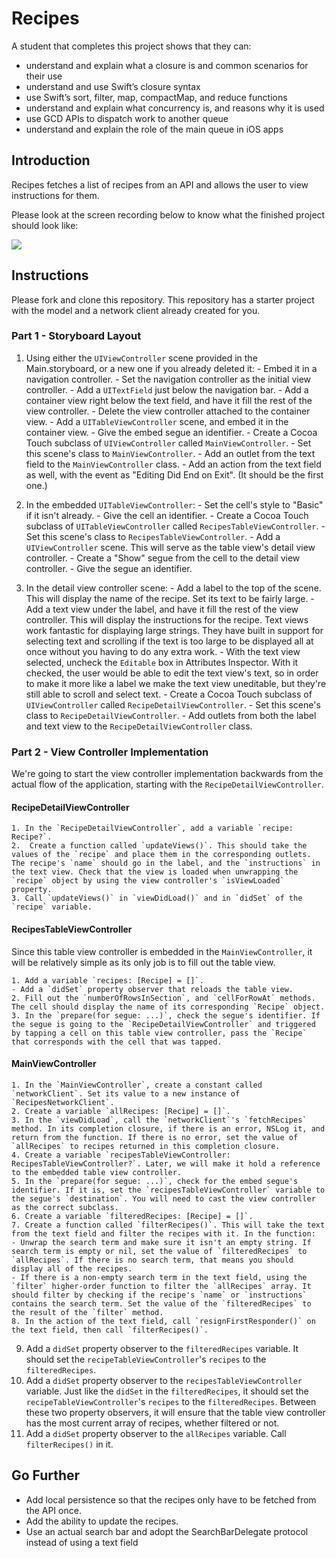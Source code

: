 # Recipes

A student that completes this project shows that they can:

- understand and explain what a closure is and common scenarios for their use
- understand and use Swift’s closure syntax
- use Swift’s sort, filter, map, compactMap, and reduce functions
- understand and explain what concurrency is, and reasons why it is used
- use GCD APIs to dispatch work to another queue
- understand and explain the role of the main queue in iOS apps

## Introduction

Recipes fetches a list of recipes from an API and allows the user to view instructions for them.

Please look at the screen recording below to know what the finished project should look like:

![](https://user-images.githubusercontent.com/16965587/43731698-8ece680e-996c-11e8-8545-c92fc2c77fed.gif)

## Instructions

Please fork and clone this repository. This repository has a starter project with the model and a network client already created for you.

### Part 1 - Storyboard Layout

1.  Using either the `UIViewController` scene provided in the Main.storyboard, or a new one if you already deleted it:
        - Embed it in a navigation controller. 
        - Set the navigation controller as the initial view controller.
        - Add a `UITextField` just below the navigation bar.
        - Add a container view right below the text field, and have it fill the rest of the view controller.
        - Delete the view controller attached to the container view. 
        - Add a `UITableViewController` scene, and embed it in the container view. 
        - Give the embed segue an identifier.
        - Create a Cocoa Touch subclass of `UIViewController` called `MainViewController`. 
        - Set this scene's class to `MainViewController`.
        - Add an outlet from the text field to the `MainViewController` class. 
        - Add an action from the text field as well, with the event as "Editing Did End on Exit". (It should be the first one.)

2. In the embedded `UITableViewController`:
        - Set the cell's style to "Basic" if it isn't already.
        - Give the cell an identifier.
        - Create a Cocoa Touch subclass of `UITableViewController` called `RecipesTableViewController`. 
        - Set this scene's class to `RecipesTableViewController`.
        - Add a `UIViewController` scene. This will serve as the table view's detail view controller.
        - Create a "Show" segue from the cell to the detail view controller. 
        - Give the segue an identifier.

3. In the detail view controller scene:
        - Add a label to the top of the scene. This will display the name of the recipe. Set its text to be fairly large.
        - Add a text view under the label, and have it fill the rest of the view controller. This will display the instructions for the recipe. Text views work fantastic for displaying large strings. They have built in support for selecting text and scrolling if the text is too large to be displayed all at once without you having to do any extra work. 
        -   With the text view selected, uncheck the `Editable` box in Attributes Inspector. With it checked, the user would be able to edit the text view's text, so in order to make it more like a label we make the text view uneditable, but they're still able to scroll and select text.
        - Create a Cocoa Touch subclass of `UIViewController` called `RecipeDetailViewController`. 
        - Set this scene's class to `RecipeDetailViewController`.
        - Add outlets from both the label and text view to the `RecipeDetailViewController` class.

### Part 2 - View Controller Implementation

We're going to start the view controller implementation backwards from the actual flow of the application, starting with the `RecipeDetailViewController`. 

#### RecipeDetailViewController

    1. In the `RecipeDetailViewController`, add a variable `recipe: Recipe?`.
    2.  Create a function called `updateViews()`. This should take the values of the `recipe` and place them in the corresponding outlets. The recipe's `name` should go in the label, and the `instructions` in the text view. Check that the view is loaded when unwrapping the `recipe` object by using the view controller's `isViewLoaded` property.
    3. Call `updateViews()` in `viewDidLoad()` and in `didSet` of the `recipe` variable.

#### RecipesTableViewController

Since this table view controller is embedded in the `MainViewController`, it will be relatively simple as its only job is to fill out the table view.

    1. Add a variable `recipes: [Recipe] = []`. 
    - Add a `didSet` property observer that reloads the table view.
    2. Fill out the `numberOfRowsInSection`, and `cellForRowAt` methods. The cell should display the name of its corresponding `Recipe` object.
    3. In the `prepare(for segue: ...)`, check the segue's identifier. If the segue is going to the `RecipeDetailViewController` and triggered by tapping a cell on this table view controller, pass the `Recipe` that corresponds with the cell that was tapped.

#### MainViewController

    1. In the `MainViewController`, create a constant called `networkClient`. Set its value to a new instance of `RecipesNetworkClient`.
    2. Create a variable `allRecipes: [Recipe] = []`.
    3. In the `viewDidLoad`, call the `networkClient`'s `fetchRecipes` method. In its completion closure, if there is an error, NSLog it, and return from the function. If there is no error, set the value of `allRecipes` to recipes returned in this completion closure.
    4. Create a variable `recipesTableViewController: RecipesTableViewController?`. Later, we will make it hold a reference to the embedded table view controller.
    5. In the `prepare(for segue: ...)`, check for the embed segue's identifier. If it is, set the `recipesTableViewController` variable to the segue's `destination`. You will need to cast the view controller as the correct subclass.
    6. Create a variable `filteredRecipes: [Recipe] = []`. 
    7. Create a function called `filterRecipes()`. This will take the text from the text field and filter the recipes with it. In the function:
    - Unwrap the search term and make sure it isn't an empty string. If search term is empty or nil, set the value of `filteredRecipes` to `allRecipes`. If there is no search term, that means you should display all of the recipes.
    - If there is a non-empty search term in the text field, using the `filter` higher-order function to filter the `allRecipes` array. It should filter by checking if the recipe's `name` or `instructions` contains the search term. Set the value of the `filteredRecipes` to the result of the `filter` method.
    8. In the action of the text field, call `resignFirstResponder()` on the text field, then call `filterRecipes()`.
9. Add a `didSet` property observer to the `filteredRecipes` variable. It should set the `recipeTableViewController`'s `recipes` to the `filteredRecipes`.
10. Add a `didSet` property observer to the `recipesTableViewController` variable. Just like the `didSet` in the `filteredRecipes`, it should set the `recipeTableViewController`'s `recipes` to the `filteredRecipes`.  Between these two property observers, it will ensure that the table view controller has the most current array of recipes, whether filtered or not.
11. Add a `didSet` property observer to the `allRecipes` variable. Call `filterRecipes()` in it.

## Go Further

- Add local persistence so that the recipes only have to be fetched from the API once.
- Add the ability to update the recipes.
- Use an actual search bar and adopt the SearchBarDelegate protocol instead of using a text field
